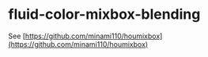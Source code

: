# fluid-color-mixbox-blending
See [https://github.com/minami110/houmixbox](https://github.com/minami110/houmixbox)

